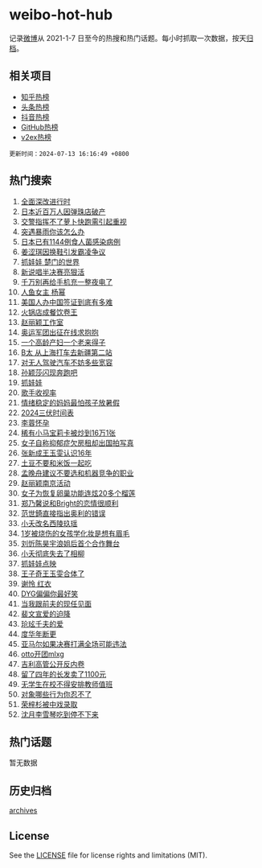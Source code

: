 # weibo-hot-hub

记录[微博](https://www.weibo.com)从 2021-1-7 日至今的热搜和热门话题。每小时抓取一次数据，按天[归档](archives)。

## 相关项目

- [知乎热榜](https://github.com/lonnyzhang423/zhihu-hot-hub)
- [头条热榜](https://github.com/lonnyzhang423/toutiao-hot-hub)
- [抖音热榜](https://github.com/lonnyzhang423/douyin-hot-hub)
- [GitHub热榜](https://github.com/lonnyzhang423/github-hot-hub)
- [v2ex热榜](https://github.com/lonnyzhang423/v2ex-hot-hub)


`更新时间：2024-07-13 16:16:49 +0800`

## 热门搜索

1. [全面深改进行时](https://m.weibo.cn/search?containerid=100103type%3D1%26t%3D10%26q%3D%23%E5%85%A8%E9%9D%A2%E6%B7%B1%E6%94%B9%E8%BF%9B%E8%A1%8C%E6%97%B6%23&stream_entry_id=51&isnewpage=1&extparam=seat%3D1%26q%3D%2523%25E5%2585%25A8%25E9%259D%25A2%25E6%25B7%25B1%25E6%2594%25B9%25E8%25BF%259B%25E8%25A1%258C%25E6%2597%25B6%2523%26dgr%3D0%26cate%3D10103%26stream_entry_id%3D51%26filter_type%3Drealtimehot%26pos%3D0%26c_type%3D51%26display_time%3D1720858608%26pre_seqid%3D172085860815593048141)
1. [日本近百万人因弹珠店破产](https://m.weibo.cn/search?containerid=100103type%3D1%26t%3D10%26q%3D%23%E6%97%A5%E6%9C%AC%E8%BF%91%E7%99%BE%E4%B8%87%E4%BA%BA%E5%9B%A0%E5%BC%B9%E7%8F%A0%E5%BA%97%E7%A0%B4%E4%BA%A7%23&stream_entry_id=31&isnewpage=1&extparam=seat%3D1%26band_rank%3D1%26cate%3D5001%26lcate%3D5001%26pos%3D0%26q%3D%2523%25E6%2597%25A5%25E6%259C%25AC%25E8%25BF%2591%25E7%2599%25BE%25E4%25B8%2587%25E4%25BA%25BA%25E5%259B%25A0%25E5%25BC%25B9%25E7%258F%25A0%25E5%25BA%2597%25E7%25A0%25B4%25E4%25BA%25A7%2523%26dgr%3D0%26stream_entry_id%3D31%26flag%3D2%26filter_type%3Drealtimehot%26realpos%3D1%26c_type%3D31%26display_time%3D1720858608%26pre_seqid%3D172085860815593048141)
1. [交警指挥不了萝卜快跑需引起重视](https://m.weibo.cn/search?containerid=100103type%3D1%26t%3D10%26q%3D%23%E4%BA%A4%E8%AD%A6%E6%8C%87%E6%8C%A5%E4%B8%8D%E4%BA%86%E8%90%9D%E5%8D%9C%E5%BF%AB%E8%B7%91%E9%9C%80%E5%BC%95%E8%B5%B7%E9%87%8D%E8%A7%86%23&stream_entry_id=31&isnewpage=1&extparam=seat%3D1%26band_rank%3D2%26cate%3D5001%26lcate%3D5001%26pos%3D1%26q%3D%2523%25E4%25BA%25A4%25E8%25AD%25A6%25E6%258C%2587%25E6%258C%25A5%25E4%25B8%258D%25E4%25BA%2586%25E8%2590%259D%25E5%258D%259C%25E5%25BF%25AB%25E8%25B7%2591%25E9%259C%2580%25E5%25BC%2595%25E8%25B5%25B7%25E9%2587%258D%25E8%25A7%2586%2523%26dgr%3D0%26stream_entry_id%3D31%26flag%3D1%26filter_type%3Drealtimehot%26realpos%3D2%26c_type%3D31%26display_time%3D1720858608%26pre_seqid%3D172085860815593048141)
1. [突遇暴雨你该怎么办](https://m.weibo.cn/search?containerid=100103type%3D1%26t%3D10%26q%3D%23%E7%AA%81%E9%81%87%E6%9A%B4%E9%9B%A8%E4%BD%A0%E8%AF%A5%E6%80%8E%E4%B9%88%E5%8A%9E%23&stream_entry_id=31&isnewpage=1&extparam=seat%3D1%26band_rank%3D3%26cate%3D5001%26lcate%3D5001%26pos%3D2%26q%3D%2523%25E7%25AA%2581%25E9%2581%2587%25E6%259A%25B4%25E9%259B%25A8%25E4%25BD%25A0%25E8%25AF%25A5%25E6%2580%258E%25E4%25B9%2588%25E5%258A%259E%2523%26dgr%3D0%26stream_entry_id%3D31%26flag%3D1%26filter_type%3Drealtimehot%26realpos%3D3%26c_type%3D31%26display_time%3D1720858608%26pre_seqid%3D172085860815593048141)
1. [日本已有1144例食人菌感染病例](https://m.weibo.cn/search?containerid=100103type%3D1%26t%3D10%26q%3D%23%E6%97%A5%E6%9C%AC%E5%B7%B2%E6%9C%891144%E4%BE%8B%E9%A3%9F%E4%BA%BA%E8%8F%8C%E6%84%9F%E6%9F%93%E7%97%85%E4%BE%8B%23&stream_entry_id=31&isnewpage=1&extparam=seat%3D1%26band_rank%3D4%26cate%3D5001%26lcate%3D5001%26pos%3D3%26q%3D%2523%25E6%2597%25A5%25E6%259C%25AC%25E5%25B7%25B2%25E6%259C%25891144%25E4%25BE%258B%25E9%25A3%259F%25E4%25BA%25BA%25E8%258F%258C%25E6%2584%259F%25E6%259F%2593%25E7%2597%2585%25E4%25BE%258B%2523%26dgr%3D0%26stream_entry_id%3D31%26flag%3D2%26filter_type%3Drealtimehot%26realpos%3D4%26c_type%3D31%26display_time%3D1720858608%26pre_seqid%3D172085860815593048141)
1. [姜涩琪因换鞋引发霸凌争议](https://m.weibo.cn/search?containerid=100103type%3D1%26t%3D10%26q%3D%23%E5%A7%9C%E6%B6%A9%E7%90%AA%E5%9B%A0%E6%8D%A2%E9%9E%8B%E5%BC%95%E5%8F%91%E9%9C%B8%E5%87%8C%E4%BA%89%E8%AE%AE%23&stream_entry_id=31&isnewpage=1&extparam=seat%3D1%26band_rank%3D5%26cate%3D5001%26lcate%3D5001%26pos%3D4%26q%3D%2523%25E5%25A7%259C%25E6%25B6%25A9%25E7%2590%25AA%25E5%259B%25A0%25E6%258D%25A2%25E9%259E%258B%25E5%25BC%2595%25E5%258F%2591%25E9%259C%25B8%25E5%2587%258C%25E4%25BA%2589%25E8%25AE%25AE%2523%26dgr%3D0%26stream_entry_id%3D31%26flag%3D1%26filter_type%3Drealtimehot%26realpos%3D5%26c_type%3D31%26display_time%3D1720858608%26pre_seqid%3D172085860815593048141)
1. [抓娃娃 楚门的世界](https://m.weibo.cn/search?containerid=100103type%3D1%26t%3D10%26q%3D%E6%8A%93%E5%A8%83%E5%A8%83+%E6%A5%9A%E9%97%A8%E7%9A%84%E4%B8%96%E7%95%8C&stream_entry_id=31&isnewpage=1&extparam=seat%3D1%26band_rank%3D6%26cate%3D5001%26lcate%3D5001%26pos%3D5%26q%3D%25E6%258A%2593%25E5%25A8%2583%25E5%25A8%2583%2520%25E6%25A5%259A%25E9%2597%25A8%25E7%259A%2584%25E4%25B8%2596%25E7%2595%258C%26dgr%3D0%26stream_entry_id%3D31%26flag%3D0%26filter_type%3Drealtimehot%26realpos%3D6%26c_type%3D31%26display_time%3D1720858608%26pre_seqid%3D172085860815593048141)
1. [新说唱半决赛亮狠活](https://m.weibo.cn/search?containerid=100103type%3D1%26t%3D10%26q%3D%23%E6%96%B0%E8%AF%B4%E5%94%B1%E5%8D%8A%E5%86%B3%E8%B5%9B%E4%BA%AE%E7%8B%A0%E6%B4%BB%23&stream_entry_id=31&isnewpage=1&extparam=seat%3D1%26band_rank%3D7%26cate%3D5001%26is_ad_pos%3D1%26pos%3D6%26q%3D%2523%25E6%2596%25B0%25E8%25AF%25B4%25E5%2594%25B1%25E5%258D%258A%25E5%2586%25B3%25E8%25B5%259B%25E4%25BA%25AE%25E7%258B%25A0%25E6%25B4%25BB%2523%26dgr%3D0%26lcate%3D5001%26adid%3D245936%26filter_type%3Drealtimehot%26stream_entry_id%3D31%26c_type%3D31%26display_time%3D1720858608%26pre_seqid%3D172085860815593048141)
1. [千万别再给手机充一整夜电了](https://m.weibo.cn/search?containerid=100103type%3D1%26t%3D10%26q%3D%23%E5%8D%83%E4%B8%87%E5%88%AB%E5%86%8D%E7%BB%99%E6%89%8B%E6%9C%BA%E5%85%85%E4%B8%80%E6%95%B4%E5%A4%9C%E7%94%B5%E4%BA%86%23&stream_entry_id=31&isnewpage=1&extparam=seat%3D1%26band_rank%3D7%26cate%3D5001%26lcate%3D5001%26pos%3D7%26q%3D%2523%25E5%258D%2583%25E4%25B8%2587%25E5%2588%25AB%25E5%2586%258D%25E7%25BB%2599%25E6%2589%258B%25E6%259C%25BA%25E5%2585%2585%25E4%25B8%2580%25E6%2595%25B4%25E5%25A4%259C%25E7%2594%25B5%25E4%25BA%2586%2523%26dgr%3D0%26stream_entry_id%3D31%26flag%3D0%26filter_type%3Drealtimehot%26realpos%3D7%26c_type%3D31%26display_time%3D1720858608%26pre_seqid%3D172085860815593048141)
1. [人鱼女主 杨幂](https://m.weibo.cn/search?containerid=100103type%3D1%26t%3D10%26q%3D%E4%BA%BA%E9%B1%BC%E5%A5%B3%E4%B8%BB+%E6%9D%A8%E5%B9%82&stream_entry_id=31&isnewpage=1&extparam=seat%3D1%26band_rank%3D8%26cate%3D5001%26lcate%3D5001%26pos%3D8%26q%3D%25E4%25BA%25BA%25E9%25B1%25BC%25E5%25A5%25B3%25E4%25B8%25BB%2520%25E6%259D%25A8%25E5%25B9%2582%26dgr%3D0%26stream_entry_id%3D31%26flag%3D2%26filter_type%3Drealtimehot%26realpos%3D8%26c_type%3D31%26display_time%3D1720858608%26pre_seqid%3D172085860815593048141)
1. [美国人办中国签证到底有多难](https://m.weibo.cn/search?containerid=100103type%3D1%26t%3D10%26q%3D%E7%BE%8E%E5%9B%BD%E4%BA%BA%E5%8A%9E%E4%B8%AD%E5%9B%BD%E7%AD%BE%E8%AF%81%E5%88%B0%E5%BA%95%E6%9C%89%E5%A4%9A%E9%9A%BE&stream_entry_id=31&isnewpage=1&extparam=seat%3D1%26band_rank%3D9%26cate%3D5001%26lcate%3D5001%26pos%3D9%26q%3D%25E7%25BE%258E%25E5%259B%25BD%25E4%25BA%25BA%25E5%258A%259E%25E4%25B8%25AD%25E5%259B%25BD%25E7%25AD%25BE%25E8%25AF%2581%25E5%2588%25B0%25E5%25BA%2595%25E6%259C%2589%25E5%25A4%259A%25E9%259A%25BE%26dgr%3D0%26stream_entry_id%3D31%26flag%3D0%26filter_type%3Drealtimehot%26realpos%3D9%26c_type%3D31%26display_time%3D1720858608%26pre_seqid%3D172085860815593048141)
1. [火锅店成餐饮卷王](https://m.weibo.cn/search?containerid=100103type%3D1%26t%3D10%26q%3D%23%E7%81%AB%E9%94%85%E5%BA%97%E6%88%90%E9%A4%90%E9%A5%AE%E5%8D%B7%E7%8E%8B%23&stream_entry_id=31&isnewpage=1&extparam=seat%3D1%26band_rank%3D10%26cate%3D5001%26lcate%3D5001%26pos%3D10%26q%3D%2523%25E7%2581%25AB%25E9%2594%2585%25E5%25BA%2597%25E6%2588%2590%25E9%25A4%2590%25E9%25A5%25AE%25E5%258D%25B7%25E7%258E%258B%2523%26dgr%3D0%26stream_entry_id%3D31%26flag%3D1%26filter_type%3Drealtimehot%26realpos%3D10%26c_type%3D31%26display_time%3D1720858608%26pre_seqid%3D172085860815593048141)
1. [赵丽颖工作室](https://m.weibo.cn/search?containerid=100103type%3D1%26t%3D10%26q%3D%E8%B5%B5%E4%B8%BD%E9%A2%96%E5%B7%A5%E4%BD%9C%E5%AE%A4&stream_entry_id=31&isnewpage=1&extparam=seat%3D1%26band_rank%3D11%26cate%3D5001%26lcate%3D5001%26pos%3D11%26q%3D%25E8%25B5%25B5%25E4%25B8%25BD%25E9%25A2%2596%25E5%25B7%25A5%25E4%25BD%259C%25E5%25AE%25A4%26dgr%3D0%26stream_entry_id%3D31%26flag%3D1%26filter_type%3Drealtimehot%26realpos%3D11%26c_type%3D31%26display_time%3D1720858608%26pre_seqid%3D172085860815593048141)
1. [奥运军团出征在线求抱抱](https://m.weibo.cn/search?containerid=100103type%3D1%26t%3D10%26q%3D%23%E5%A5%A5%E8%BF%90%E5%86%9B%E5%9B%A2%E5%87%BA%E5%BE%81%E5%9C%A8%E7%BA%BF%E6%B1%82%E6%8A%B1%E6%8A%B1%23&stream_entry_id=31&isnewpage=1&extparam=seat%3D1%26band_rank%3D12%26cate%3D5001%26lcate%3D5001%26pos%3D12%26stream_entry_id%3D31%26q%3D%2523%25E5%25A5%25A5%25E8%25BF%2590%25E5%2586%259B%25E5%259B%25A2%25E5%2587%25BA%25E5%25BE%2581%25E5%259C%25A8%25E7%25BA%25BF%25E6%25B1%2582%25E6%258A%25B1%25E6%258A%25B1%2523%26dgr%3D0%26realpos%3D12%26adid%3D245194%26filter_type%3Drealtimehot%26flag%3D0%26c_type%3D31%26display_time%3D1720858608%26pre_seqid%3D172085860815593048141)
1. [一个高龄产妇一个老来得子](https://m.weibo.cn/search?containerid=100103type%3D1%26t%3D10%26q%3D%23%E4%B8%80%E4%B8%AA%E9%AB%98%E9%BE%84%E4%BA%A7%E5%A6%87%E4%B8%80%E4%B8%AA%E8%80%81%E6%9D%A5%E5%BE%97%E5%AD%90%23&stream_entry_id=31&isnewpage=1&extparam=seat%3D1%26band_rank%3D13%26cate%3D5001%26lcate%3D5001%26pos%3D13%26q%3D%2523%25E4%25B8%2580%25E4%25B8%25AA%25E9%25AB%2598%25E9%25BE%2584%25E4%25BA%25A7%25E5%25A6%2587%25E4%25B8%2580%25E4%25B8%25AA%25E8%2580%2581%25E6%259D%25A5%25E5%25BE%2597%25E5%25AD%2590%2523%26dgr%3D0%26stream_entry_id%3D31%26flag%3D1%26filter_type%3Drealtimehot%26realpos%3D13%26c_type%3D31%26display_time%3D1720858608%26pre_seqid%3D172085860815593048141)
1. [B太 从上海打车去新疆第二站](https://m.weibo.cn/search?containerid=100103type%3D1%26t%3D10%26q%3DB%E5%A4%AA+%E4%BB%8E%E4%B8%8A%E6%B5%B7%E6%89%93%E8%BD%A6%E5%8E%BB%E6%96%B0%E7%96%86%E7%AC%AC%E4%BA%8C%E7%AB%99&stream_entry_id=31&isnewpage=1&extparam=seat%3D1%26band_rank%3D14%26cate%3D5001%26lcate%3D5001%26pos%3D14%26q%3DB%25E5%25A4%25AA%2520%25E4%25BB%258E%25E4%25B8%258A%25E6%25B5%25B7%25E6%2589%2593%25E8%25BD%25A6%25E5%258E%25BB%25E6%2596%25B0%25E7%2596%2586%25E7%25AC%25AC%25E4%25BA%258C%25E7%25AB%2599%26dgr%3D0%26stream_entry_id%3D31%26flag%3D1%26filter_type%3Drealtimehot%26realpos%3D14%26c_type%3D31%26display_time%3D1720858608%26pre_seqid%3D172085860815593048141)
1. [对无人驾驶汽车不妨多些宽容](https://m.weibo.cn/search?containerid=100103type%3D1%26t%3D10%26q%3D%23%E5%AF%B9%E6%97%A0%E4%BA%BA%E9%A9%BE%E9%A9%B6%E6%B1%BD%E8%BD%A6%E4%B8%8D%E5%A6%A8%E5%A4%9A%E4%BA%9B%E5%AE%BD%E5%AE%B9%23&stream_entry_id=31&isnewpage=1&extparam=seat%3D1%26band_rank%3D15%26cate%3D5001%26lcate%3D5001%26pos%3D15%26q%3D%2523%25E5%25AF%25B9%25E6%2597%25A0%25E4%25BA%25BA%25E9%25A9%25BE%25E9%25A9%25B6%25E6%25B1%25BD%25E8%25BD%25A6%25E4%25B8%258D%25E5%25A6%25A8%25E5%25A4%259A%25E4%25BA%259B%25E5%25AE%25BD%25E5%25AE%25B9%2523%26dgr%3D0%26stream_entry_id%3D31%26flag%3D1%26filter_type%3Drealtimehot%26realpos%3D15%26c_type%3D31%26display_time%3D1720858608%26pre_seqid%3D172085860815593048141)
1. [孙颖莎闪现奔跑吧](https://m.weibo.cn/search?containerid=100103type%3D1%26t%3D10%26q%3D%E5%AD%99%E9%A2%96%E8%8E%8E%E9%97%AA%E7%8E%B0%E5%A5%94%E8%B7%91%E5%90%A7&stream_entry_id=31&isnewpage=1&extparam=seat%3D1%26band_rank%3D16%26cate%3D5001%26lcate%3D5001%26pos%3D16%26q%3D%25E5%25AD%2599%25E9%25A2%2596%25E8%258E%258E%25E9%2597%25AA%25E7%258E%25B0%25E5%25A5%2594%25E8%25B7%2591%25E5%2590%25A7%26dgr%3D0%26stream_entry_id%3D31%26flag%3D1%26filter_type%3Drealtimehot%26realpos%3D16%26c_type%3D31%26display_time%3D1720858608%26pre_seqid%3D172085860815593048141)
1. [抓娃娃](https://m.weibo.cn/search?containerid=100103type%3D1%26t%3D10%26q%3D%E6%8A%93%E5%A8%83%E5%A8%83&stream_entry_id=31&isnewpage=1&extparam=seat%3D1%26band_rank%3D17%26cate%3D5001%26lcate%3D5001%26pos%3D17%26q%3D%25E6%258A%2593%25E5%25A8%2583%25E5%25A8%2583%26dgr%3D0%26stream_entry_id%3D31%26flag%3D0%26filter_type%3Drealtimehot%26realpos%3D17%26c_type%3D31%26display_time%3D1720858608%26pre_seqid%3D172085860815593048141)
1. [歌手收视率](https://m.weibo.cn/search?containerid=100103type%3D1%26t%3D10%26q%3D%E6%AD%8C%E6%89%8B%E6%94%B6%E8%A7%86%E7%8E%87&stream_entry_id=31&isnewpage=1&extparam=seat%3D1%26band_rank%3D18%26cate%3D5001%26lcate%3D5001%26pos%3D18%26q%3D%25E6%25AD%258C%25E6%2589%258B%25E6%2594%25B6%25E8%25A7%2586%25E7%258E%2587%26dgr%3D0%26stream_entry_id%3D31%26flag%3D0%26filter_type%3Drealtimehot%26realpos%3D18%26c_type%3D31%26display_time%3D1720858608%26pre_seqid%3D172085860815593048141)
1. [情绪稳定的妈妈最怕孩子放暑假](https://m.weibo.cn/search?containerid=100103type%3D1%26t%3D10%26q%3D%23%E6%83%85%E7%BB%AA%E7%A8%B3%E5%AE%9A%E7%9A%84%E5%A6%88%E5%A6%88%E6%9C%80%E6%80%95%E5%AD%A9%E5%AD%90%E6%94%BE%E6%9A%91%E5%81%87%23&stream_entry_id=31&isnewpage=1&extparam=seat%3D1%26band_rank%3D19%26cate%3D5001%26lcate%3D5001%26pos%3D19%26q%3D%2523%25E6%2583%2585%25E7%25BB%25AA%25E7%25A8%25B3%25E5%25AE%259A%25E7%259A%2584%25E5%25A6%2588%25E5%25A6%2588%25E6%259C%2580%25E6%2580%2595%25E5%25AD%25A9%25E5%25AD%2590%25E6%2594%25BE%25E6%259A%2591%25E5%2581%2587%2523%26dgr%3D0%26stream_entry_id%3D31%26flag%3D0%26filter_type%3Drealtimehot%26realpos%3D19%26c_type%3D31%26display_time%3D1720858608%26pre_seqid%3D172085860815593048141)
1. [2024三伏时间表](https://m.weibo.cn/search?containerid=100103type%3D1%26t%3D10%26q%3D%232024%E4%B8%89%E4%BC%8F%E6%97%B6%E9%97%B4%E8%A1%A8%23&stream_entry_id=31&isnewpage=1&extparam=seat%3D1%26band_rank%3D20%26cate%3D5001%26lcate%3D5001%26pos%3D20%26q%3D%25232024%25E4%25B8%2589%25E4%25BC%258F%25E6%2597%25B6%25E9%2597%25B4%25E8%25A1%25A8%2523%26dgr%3D0%26stream_entry_id%3D31%26flag%3D1%26filter_type%3Drealtimehot%26realpos%3D20%26c_type%3D31%26display_time%3D1720858608%26pre_seqid%3D172085860815593048141)
1. [李蓉怀孕](https://m.weibo.cn/search?containerid=100103type%3D1%26t%3D10%26q%3D%23%E6%9D%8E%E8%93%89%E6%80%80%E5%AD%95%23&stream_entry_id=31&isnewpage=1&extparam=seat%3D1%26band_rank%3D21%26cate%3D5001%26lcate%3D5001%26pos%3D21%26q%3D%2523%25E6%259D%258E%25E8%2593%2589%25E6%2580%2580%25E5%25AD%2595%2523%26dgr%3D0%26stream_entry_id%3D31%26flag%3D2%26filter_type%3Drealtimehot%26realpos%3D21%26c_type%3D31%26display_time%3D1720858608%26pre_seqid%3D172085860815593048141)
1. [稀有小马宝莉卡被炒到16万1张](https://m.weibo.cn/search?containerid=100103type%3D1%26t%3D10%26q%3D%23%E7%A8%80%E6%9C%89%E5%B0%8F%E9%A9%AC%E5%AE%9D%E8%8E%89%E5%8D%A1%E8%A2%AB%E7%82%92%E5%88%B016%E4%B8%871%E5%BC%A0%23&stream_entry_id=31&isnewpage=1&extparam=seat%3D1%26band_rank%3D22%26cate%3D5001%26lcate%3D5001%26pos%3D22%26q%3D%2523%25E7%25A8%2580%25E6%259C%2589%25E5%25B0%258F%25E9%25A9%25AC%25E5%25AE%259D%25E8%258E%2589%25E5%258D%25A1%25E8%25A2%25AB%25E7%2582%2592%25E5%2588%25B016%25E4%25B8%25871%25E5%25BC%25A0%2523%26dgr%3D0%26stream_entry_id%3D31%26flag%3D1%26filter_type%3Drealtimehot%26realpos%3D22%26c_type%3D31%26display_time%3D1720858608%26pre_seqid%3D172085860815593048141)
1. [女子自称抑郁症欠房租却出国拍写真](https://m.weibo.cn/search?containerid=100103type%3D1%26t%3D10%26q%3D%23%E5%A5%B3%E5%AD%90%E8%87%AA%E7%A7%B0%E6%8A%91%E9%83%81%E7%97%87%E6%AC%A0%E6%88%BF%E7%A7%9F%E5%8D%B4%E5%87%BA%E5%9B%BD%E6%8B%8D%E5%86%99%E7%9C%9F%23&stream_entry_id=31&isnewpage=1&extparam=seat%3D1%26band_rank%3D23%26cate%3D5001%26lcate%3D5001%26pos%3D23%26q%3D%2523%25E5%25A5%25B3%25E5%25AD%2590%25E8%2587%25AA%25E7%25A7%25B0%25E6%258A%2591%25E9%2583%2581%25E7%2597%2587%25E6%25AC%25A0%25E6%2588%25BF%25E7%25A7%259F%25E5%258D%25B4%25E5%2587%25BA%25E5%259B%25BD%25E6%258B%258D%25E5%2586%2599%25E7%259C%259F%2523%26dgr%3D0%26stream_entry_id%3D31%26flag%3D0%26filter_type%3Drealtimehot%26realpos%3D23%26c_type%3D31%26display_time%3D1720858608%26pre_seqid%3D172085860815593048141)
1. [张新成王玉雯认识16年](https://m.weibo.cn/search?containerid=100103type%3D1%26t%3D10%26q%3D%23%E5%BC%A0%E6%96%B0%E6%88%90%E7%8E%8B%E7%8E%89%E9%9B%AF%E8%AE%A4%E8%AF%8616%E5%B9%B4%23&stream_entry_id=31&isnewpage=1&extparam=seat%3D1%26band_rank%3D24%26cate%3D5001%26lcate%3D5001%26pos%3D24%26q%3D%2523%25E5%25BC%25A0%25E6%2596%25B0%25E6%2588%2590%25E7%258E%258B%25E7%258E%2589%25E9%259B%25AF%25E8%25AE%25A4%25E8%25AF%258616%25E5%25B9%25B4%2523%26dgr%3D0%26stream_entry_id%3D31%26flag%3D1%26filter_type%3Drealtimehot%26realpos%3D24%26c_type%3D31%26display_time%3D1720858608%26pre_seqid%3D172085860815593048141)
1. [土豆不要和米饭一起吃](https://m.weibo.cn/search?containerid=100103type%3D1%26t%3D10%26q%3D%23%E5%9C%9F%E8%B1%86%E4%B8%8D%E8%A6%81%E5%92%8C%E7%B1%B3%E9%A5%AD%E4%B8%80%E8%B5%B7%E5%90%83%23&stream_entry_id=31&isnewpage=1&extparam=seat%3D1%26band_rank%3D25%26cate%3D5001%26lcate%3D5001%26pos%3D25%26q%3D%2523%25E5%259C%259F%25E8%25B1%2586%25E4%25B8%258D%25E8%25A6%2581%25E5%2592%258C%25E7%25B1%25B3%25E9%25A5%25AD%25E4%25B8%2580%25E8%25B5%25B7%25E5%2590%2583%2523%26dgr%3D0%26stream_entry_id%3D31%26flag%3D0%26filter_type%3Drealtimehot%26realpos%3D25%26c_type%3D31%26display_time%3D1720858608%26pre_seqid%3D172085860815593048141)
1. [孟晚舟建议不要选和机器竞争的职业](https://m.weibo.cn/search?containerid=100103type%3D1%26t%3D10%26q%3D%23%E5%AD%9F%E6%99%9A%E8%88%9F%E5%BB%BA%E8%AE%AE%E4%B8%8D%E8%A6%81%E9%80%89%E5%92%8C%E6%9C%BA%E5%99%A8%E7%AB%9E%E4%BA%89%E7%9A%84%E8%81%8C%E4%B8%9A%23&stream_entry_id=31&isnewpage=1&extparam=seat%3D1%26band_rank%3D26%26cate%3D5001%26lcate%3D5001%26pos%3D26%26q%3D%2523%25E5%25AD%259F%25E6%2599%259A%25E8%2588%259F%25E5%25BB%25BA%25E8%25AE%25AE%25E4%25B8%258D%25E8%25A6%2581%25E9%2580%2589%25E5%2592%258C%25E6%259C%25BA%25E5%2599%25A8%25E7%25AB%259E%25E4%25BA%2589%25E7%259A%2584%25E8%2581%258C%25E4%25B8%259A%2523%26dgr%3D0%26stream_entry_id%3D31%26flag%3D0%26filter_type%3Drealtimehot%26realpos%3D26%26c_type%3D31%26display_time%3D1720858608%26pre_seqid%3D172085860815593048141)
1. [赵丽颖南京活动](https://m.weibo.cn/search?containerid=100103type%3D1%26t%3D10%26q%3D%E8%B5%B5%E4%B8%BD%E9%A2%96%E5%8D%97%E4%BA%AC%E6%B4%BB%E5%8A%A8&stream_entry_id=31&isnewpage=1&extparam=seat%3D1%26band_rank%3D27%26cate%3D5001%26lcate%3D5001%26pos%3D27%26q%3D%25E8%25B5%25B5%25E4%25B8%25BD%25E9%25A2%2596%25E5%258D%2597%25E4%25BA%25AC%25E6%25B4%25BB%25E5%258A%25A8%26dgr%3D0%26stream_entry_id%3D31%26flag%3D0%26filter_type%3Drealtimehot%26realpos%3D27%26c_type%3D31%26display_time%3D1720858608%26pre_seqid%3D172085860815593048141)
1. [女子为恢复卵巢功能连炫20多个榴莲](https://m.weibo.cn/search?containerid=100103type%3D1%26t%3D10%26q%3D%23%E5%A5%B3%E5%AD%90%E4%B8%BA%E6%81%A2%E5%A4%8D%E5%8D%B5%E5%B7%A2%E5%8A%9F%E8%83%BD%E8%BF%9E%E7%82%AB20%E5%A4%9A%E4%B8%AA%E6%A6%B4%E8%8E%B2%23&stream_entry_id=31&isnewpage=1&extparam=seat%3D1%26band_rank%3D28%26cate%3D5001%26lcate%3D5001%26pos%3D28%26q%3D%2523%25E5%25A5%25B3%25E5%25AD%2590%25E4%25B8%25BA%25E6%2581%25A2%25E5%25A4%258D%25E5%258D%25B5%25E5%25B7%25A2%25E5%258A%259F%25E8%2583%25BD%25E8%25BF%259E%25E7%2582%25AB20%25E5%25A4%259A%25E4%25B8%25AA%25E6%25A6%25B4%25E8%258E%25B2%2523%26dgr%3D0%26stream_entry_id%3D31%26flag%3D0%26filter_type%3Drealtimehot%26realpos%3D28%26c_type%3D31%26display_time%3D1720858608%26pre_seqid%3D172085860815593048141)
1. [郑乃馨说和Bright的恋情很顺利](https://m.weibo.cn/search?containerid=100103type%3D1%26t%3D10%26q%3D%23%E9%83%91%E4%B9%83%E9%A6%A8%E8%AF%B4%E5%92%8CBright%E7%9A%84%E6%81%8B%E6%83%85%E5%BE%88%E9%A1%BA%E5%88%A9%23&stream_entry_id=31&isnewpage=1&extparam=seat%3D1%26band_rank%3D29%26cate%3D5001%26lcate%3D5001%26pos%3D29%26q%3D%2523%25E9%2583%2591%25E4%25B9%2583%25E9%25A6%25A8%25E8%25AF%25B4%25E5%2592%258CBright%25E7%259A%2584%25E6%2581%258B%25E6%2583%2585%25E5%25BE%2588%25E9%25A1%25BA%25E5%2588%25A9%2523%26dgr%3D0%26stream_entry_id%3D31%26flag%3D0%26filter_type%3Drealtimehot%26realpos%3D29%26c_type%3D31%26display_time%3D1720858608%26pre_seqid%3D172085860815593048141)
1. [范世錡直接指出奥利的错误](https://m.weibo.cn/search?containerid=100103type%3D1%26t%3D10%26q%3D%23%E8%8C%83%E4%B8%96%E9%8C%A1%E7%9B%B4%E6%8E%A5%E6%8C%87%E5%87%BA%E5%A5%A5%E5%88%A9%E7%9A%84%E9%94%99%E8%AF%AF%23&stream_entry_id=31&isnewpage=1&extparam=seat%3D1%26band_rank%3D30%26cate%3D5001%26lcate%3D5001%26pos%3D30%26q%3D%2523%25E8%258C%2583%25E4%25B8%2596%25E9%258C%25A1%25E7%259B%25B4%25E6%258E%25A5%25E6%258C%2587%25E5%2587%25BA%25E5%25A5%25A5%25E5%2588%25A9%25E7%259A%2584%25E9%2594%2599%25E8%25AF%25AF%2523%26dgr%3D0%26stream_entry_id%3D31%26flag%3D1%26filter_type%3Drealtimehot%26realpos%3D30%26c_type%3D31%26display_time%3D1720858608%26pre_seqid%3D172085860815593048141)
1. [小夭改名西陵玖瑶](https://m.weibo.cn/search?containerid=100103type%3D1%26t%3D10%26q%3D%23%E5%B0%8F%E5%A4%AD%E6%94%B9%E5%90%8D%E8%A5%BF%E9%99%B5%E7%8E%96%E7%91%B6%23&stream_entry_id=31&isnewpage=1&extparam=seat%3D1%26band_rank%3D31%26cate%3D5001%26lcate%3D5001%26pos%3D31%26q%3D%2523%25E5%25B0%258F%25E5%25A4%25AD%25E6%2594%25B9%25E5%2590%258D%25E8%25A5%25BF%25E9%2599%25B5%25E7%258E%2596%25E7%2591%25B6%2523%26dgr%3D0%26stream_entry_id%3D31%26flag%3D1%26filter_type%3Drealtimehot%26realpos%3D31%26c_type%3D31%26display_time%3D1720858608%26pre_seqid%3D172085860815593048141)
1. [1岁被烧伤的女孩学化妆是想有眉毛](https://m.weibo.cn/search?containerid=100103type%3D1%26t%3D10%26q%3D%231%E5%B2%81%E8%A2%AB%E7%83%A7%E4%BC%A4%E7%9A%84%E5%A5%B3%E5%AD%A9%E5%AD%A6%E5%8C%96%E5%A6%86%E6%98%AF%E6%83%B3%E6%9C%89%E7%9C%89%E6%AF%9B%23&stream_entry_id=31&isnewpage=1&extparam=seat%3D1%26band_rank%3D32%26cate%3D5001%26lcate%3D5001%26pos%3D32%26q%3D%25231%25E5%25B2%2581%25E8%25A2%25AB%25E7%2583%25A7%25E4%25BC%25A4%25E7%259A%2584%25E5%25A5%25B3%25E5%25AD%25A9%25E5%25AD%25A6%25E5%258C%2596%25E5%25A6%2586%25E6%2598%25AF%25E6%2583%25B3%25E6%259C%2589%25E7%259C%2589%25E6%25AF%259B%2523%26dgr%3D0%26stream_entry_id%3D31%26flag%3D1%26filter_type%3Drealtimehot%26realpos%3D32%26c_type%3D31%26display_time%3D1720858608%26pre_seqid%3D172085860815593048141)
1. [刘忻陈昊宇浪姐后首个合作舞台](https://m.weibo.cn/search?containerid=100103type%3D1%26t%3D10%26q%3D%23%E5%88%98%E5%BF%BB%E9%99%88%E6%98%8A%E5%AE%87%E6%B5%AA%E5%A7%90%E5%90%8E%E9%A6%96%E4%B8%AA%E5%90%88%E4%BD%9C%E8%88%9E%E5%8F%B0%23&stream_entry_id=31&isnewpage=1&extparam=seat%3D1%26band_rank%3D33%26cate%3D5001%26lcate%3D5001%26pos%3D33%26q%3D%2523%25E5%2588%2598%25E5%25BF%25BB%25E9%2599%2588%25E6%2598%258A%25E5%25AE%2587%25E6%25B5%25AA%25E5%25A7%2590%25E5%2590%258E%25E9%25A6%2596%25E4%25B8%25AA%25E5%2590%2588%25E4%25BD%259C%25E8%2588%259E%25E5%258F%25B0%2523%26dgr%3D0%26stream_entry_id%3D31%26flag%3D1%26filter_type%3Drealtimehot%26realpos%3D33%26c_type%3D31%26display_time%3D1720858608%26pre_seqid%3D172085860815593048141)
1. [小夭彻底失去了相柳](https://m.weibo.cn/search?containerid=100103type%3D1%26t%3D10%26q%3D%E5%B0%8F%E5%A4%AD%E5%BD%BB%E5%BA%95%E5%A4%B1%E5%8E%BB%E4%BA%86%E7%9B%B8%E6%9F%B3&stream_entry_id=31&isnewpage=1&extparam=seat%3D1%26band_rank%3D34%26cate%3D5001%26lcate%3D5001%26pos%3D34%26q%3D%25E5%25B0%258F%25E5%25A4%25AD%25E5%25BD%25BB%25E5%25BA%2595%25E5%25A4%25B1%25E5%258E%25BB%25E4%25BA%2586%25E7%259B%25B8%25E6%259F%25B3%26dgr%3D0%26stream_entry_id%3D31%26flag%3D0%26filter_type%3Drealtimehot%26realpos%3D34%26c_type%3D31%26display_time%3D1720858608%26pre_seqid%3D172085860815593048141)
1. [抓娃娃点映](https://m.weibo.cn/search?containerid=100103type%3D1%26t%3D10%26q%3D%E6%8A%93%E5%A8%83%E5%A8%83%E7%82%B9%E6%98%A0&stream_entry_id=31&isnewpage=1&extparam=seat%3D1%26band_rank%3D35%26cate%3D5001%26lcate%3D5001%26pos%3D35%26q%3D%25E6%258A%2593%25E5%25A8%2583%25E5%25A8%2583%25E7%2582%25B9%25E6%2598%25A0%26dgr%3D0%26stream_entry_id%3D31%26flag%3D0%26filter_type%3Drealtimehot%26realpos%3D35%26c_type%3D31%26display_time%3D1720858608%26pre_seqid%3D172085860815593048141)
1. [王子奇王玉雯合体了](https://m.weibo.cn/search?containerid=100103type%3D1%26t%3D10%26q%3D%23%E7%8E%8B%E5%AD%90%E5%A5%87%E7%8E%8B%E7%8E%89%E9%9B%AF%E5%90%88%E4%BD%93%E4%BA%86%23&stream_entry_id=31&isnewpage=1&extparam=seat%3D1%26band_rank%3D36%26cate%3D5001%26lcate%3D5001%26pos%3D36%26q%3D%2523%25E7%258E%258B%25E5%25AD%2590%25E5%25A5%2587%25E7%258E%258B%25E7%258E%2589%25E9%259B%25AF%25E5%2590%2588%25E4%25BD%2593%25E4%25BA%2586%2523%26dgr%3D0%26stream_entry_id%3D31%26flag%3D1%26filter_type%3Drealtimehot%26realpos%3D36%26c_type%3D31%26display_time%3D1720858608%26pre_seqid%3D172085860815593048141)
1. [谢怜 红衣](https://m.weibo.cn/search?containerid=100103type%3D1%26t%3D10%26q%3D%E8%B0%A2%E6%80%9C+%E7%BA%A2%E8%A1%A3&stream_entry_id=31&isnewpage=1&extparam=seat%3D1%26band_rank%3D37%26cate%3D5001%26lcate%3D5001%26pos%3D37%26q%3D%25E8%25B0%25A2%25E6%2580%259C%2520%25E7%25BA%25A2%25E8%25A1%25A3%26dgr%3D0%26stream_entry_id%3D31%26flag%3D1%26filter_type%3Drealtimehot%26realpos%3D37%26c_type%3D31%26display_time%3D1720858608%26pre_seqid%3D172085860815593048141)
1. [DYG偏偏你最好笑](https://m.weibo.cn/search?containerid=100103type%3D1%26t%3D10%26q%3D%23DYG%E5%81%8F%E5%81%8F%E4%BD%A0%E6%9C%80%E5%A5%BD%E7%AC%91%23&stream_entry_id=31&isnewpage=1&extparam=seat%3D1%26band_rank%3D38%26cate%3D5001%26lcate%3D5001%26pos%3D38%26q%3D%2523DYG%25E5%2581%258F%25E5%2581%258F%25E4%25BD%25A0%25E6%259C%2580%25E5%25A5%25BD%25E7%25AC%2591%2523%26dgr%3D0%26stream_entry_id%3D31%26flag%3D1%26filter_type%3Drealtimehot%26realpos%3D38%26c_type%3D31%26display_time%3D1720858608%26pre_seqid%3D172085860815593048141)
1. [当我跟前夫的现任见面](https://m.weibo.cn/search?containerid=100103type%3D1%26t%3D10%26q%3D%E5%BD%93%E6%88%91%E8%B7%9F%E5%89%8D%E5%A4%AB%E7%9A%84%E7%8E%B0%E4%BB%BB%E8%A7%81%E9%9D%A2&stream_entry_id=31&isnewpage=1&extparam=seat%3D1%26band_rank%3D39%26cate%3D5001%26lcate%3D5001%26pos%3D39%26q%3D%25E5%25BD%2593%25E6%2588%2591%25E8%25B7%259F%25E5%2589%258D%25E5%25A4%25AB%25E7%259A%2584%25E7%258E%25B0%25E4%25BB%25BB%25E8%25A7%2581%25E9%259D%25A2%26dgr%3D0%26stream_entry_id%3D31%26flag%3D1%26filter_type%3Drealtimehot%26realpos%3D39%26c_type%3D31%26display_time%3D1720858608%26pre_seqid%3D172085860815593048141)
1. [裴文宣爱的迫降](https://m.weibo.cn/search?containerid=100103type%3D1%26t%3D10%26q%3D%23%E8%A3%B4%E6%96%87%E5%AE%A3%E7%88%B1%E7%9A%84%E8%BF%AB%E9%99%8D%23&stream_entry_id=31&isnewpage=1&extparam=seat%3D1%26band_rank%3D40%26cate%3D5001%26lcate%3D5001%26pos%3D40%26q%3D%2523%25E8%25A3%25B4%25E6%2596%2587%25E5%25AE%25A3%25E7%2588%25B1%25E7%259A%2584%25E8%25BF%25AB%25E9%2599%258D%2523%26dgr%3D0%26stream_entry_id%3D31%26flag%3D0%26filter_type%3Drealtimehot%26realpos%3D40%26c_type%3D31%26display_time%3D1720858608%26pre_seqid%3D172085860815593048141)
1. [玱玹千夫的爱](https://m.weibo.cn/search?containerid=100103type%3D1%26t%3D10%26q%3D%23%E7%8E%B1%E7%8E%B9%E5%8D%83%E5%A4%AB%E7%9A%84%E7%88%B1%23&stream_entry_id=31&isnewpage=1&extparam=seat%3D1%26band_rank%3D41%26cate%3D5001%26lcate%3D5001%26pos%3D41%26q%3D%2523%25E7%258E%25B1%25E7%258E%25B9%25E5%258D%2583%25E5%25A4%25AB%25E7%259A%2584%25E7%2588%25B1%2523%26dgr%3D0%26stream_entry_id%3D31%26flag%3D1%26filter_type%3Drealtimehot%26realpos%3D41%26c_type%3D31%26display_time%3D1720858608%26pre_seqid%3D172085860815593048141)
1. [度华年断更](https://m.weibo.cn/search?containerid=100103type%3D1%26t%3D10%26q%3D%E5%BA%A6%E5%8D%8E%E5%B9%B4%E6%96%AD%E6%9B%B4&stream_entry_id=31&isnewpage=1&extparam=seat%3D1%26band_rank%3D42%26cate%3D5001%26lcate%3D5001%26pos%3D42%26q%3D%25E5%25BA%25A6%25E5%258D%258E%25E5%25B9%25B4%25E6%2596%25AD%25E6%259B%25B4%26dgr%3D0%26stream_entry_id%3D31%26flag%3D1%26filter_type%3Drealtimehot%26realpos%3D42%26c_type%3D31%26display_time%3D1720858608%26pre_seqid%3D172085860815593048141)
1. [亚马尔如果决赛打满全场可能违法](https://m.weibo.cn/search?containerid=100103type%3D1%26t%3D10%26q%3D%23%E4%BA%9A%E9%A9%AC%E5%B0%94%E5%A6%82%E6%9E%9C%E5%86%B3%E8%B5%9B%E6%89%93%E6%BB%A1%E5%85%A8%E5%9C%BA%E5%8F%AF%E8%83%BD%E8%BF%9D%E6%B3%95%23&stream_entry_id=31&isnewpage=1&extparam=seat%3D1%26band_rank%3D43%26cate%3D5001%26lcate%3D5001%26pos%3D43%26q%3D%2523%25E4%25BA%259A%25E9%25A9%25AC%25E5%25B0%2594%25E5%25A6%2582%25E6%259E%259C%25E5%2586%25B3%25E8%25B5%259B%25E6%2589%2593%25E6%25BB%25A1%25E5%2585%25A8%25E5%259C%25BA%25E5%258F%25AF%25E8%2583%25BD%25E8%25BF%259D%25E6%25B3%2595%2523%26dgr%3D0%26stream_entry_id%3D31%26flag%3D1%26filter_type%3Drealtimehot%26realpos%3D43%26c_type%3D31%26display_time%3D1720858608%26pre_seqid%3D172085860815593048141)
1. [otto开团mlxg](https://m.weibo.cn/search?containerid=100103type%3D1%26t%3D10%26q%3D%23otto%E5%BC%80%E5%9B%A2mlxg%23&stream_entry_id=31&isnewpage=1&extparam=seat%3D1%26band_rank%3D44%26cate%3D5001%26lcate%3D5001%26pos%3D44%26q%3D%2523otto%25E5%25BC%2580%25E5%259B%25A2mlxg%2523%26dgr%3D0%26stream_entry_id%3D31%26flag%3D1%26filter_type%3Drealtimehot%26realpos%3D44%26c_type%3D31%26display_time%3D1720858608%26pre_seqid%3D172085860815593048141)
1. [吉利高管公开反内卷](https://m.weibo.cn/search?containerid=100103type%3D1%26t%3D10%26q%3D%23%E5%90%89%E5%88%A9%E9%AB%98%E7%AE%A1%E5%85%AC%E5%BC%80%E5%8F%8D%E5%86%85%E5%8D%B7%23&stream_entry_id=31&isnewpage=1&extparam=seat%3D1%26band_rank%3D45%26cate%3D5001%26lcate%3D5001%26pos%3D45%26q%3D%2523%25E5%2590%2589%25E5%2588%25A9%25E9%25AB%2598%25E7%25AE%25A1%25E5%2585%25AC%25E5%25BC%2580%25E5%258F%258D%25E5%2586%2585%25E5%258D%25B7%2523%26dgr%3D0%26stream_entry_id%3D31%26flag%3D1%26filter_type%3Drealtimehot%26realpos%3D45%26c_type%3D31%26display_time%3D1720858608%26pre_seqid%3D172085860815593048141)
1. [留了四年的长发卖了1100元](https://m.weibo.cn/search?containerid=100103type%3D1%26t%3D10%26q%3D%23%E7%95%99%E4%BA%86%E5%9B%9B%E5%B9%B4%E7%9A%84%E9%95%BF%E5%8F%91%E5%8D%96%E4%BA%861100%E5%85%83%23&stream_entry_id=31&isnewpage=1&extparam=seat%3D1%26band_rank%3D46%26cate%3D5001%26lcate%3D5001%26pos%3D46%26q%3D%2523%25E7%2595%2599%25E4%25BA%2586%25E5%259B%259B%25E5%25B9%25B4%25E7%259A%2584%25E9%2595%25BF%25E5%258F%2591%25E5%258D%2596%25E4%25BA%25861100%25E5%2585%2583%2523%26dgr%3D0%26stream_entry_id%3D31%26flag%3D1%26filter_type%3Drealtimehot%26realpos%3D46%26c_type%3D31%26display_time%3D1720858608%26pre_seqid%3D172085860815593048141)
1. [无学生在校不得安排教师值班](https://m.weibo.cn/search?containerid=100103type%3D1%26t%3D10%26q%3D%23%E6%97%A0%E5%AD%A6%E7%94%9F%E5%9C%A8%E6%A0%A1%E4%B8%8D%E5%BE%97%E5%AE%89%E6%8E%92%E6%95%99%E5%B8%88%E5%80%BC%E7%8F%AD%23&stream_entry_id=31&isnewpage=1&extparam=seat%3D1%26band_rank%3D47%26cate%3D5001%26lcate%3D5001%26pos%3D47%26q%3D%2523%25E6%2597%25A0%25E5%25AD%25A6%25E7%2594%259F%25E5%259C%25A8%25E6%25A0%25A1%25E4%25B8%258D%25E5%25BE%2597%25E5%25AE%2589%25E6%258E%2592%25E6%2595%2599%25E5%25B8%2588%25E5%2580%25BC%25E7%258F%25AD%2523%26dgr%3D0%26stream_entry_id%3D31%26flag%3D1%26filter_type%3Drealtimehot%26realpos%3D47%26c_type%3D31%26display_time%3D1720858608%26pre_seqid%3D172085860815593048141)
1. [对象哪些行为你忍不了](https://m.weibo.cn/search?containerid=100103type%3D1%26t%3D10%26q%3D%E5%AF%B9%E8%B1%A1%E5%93%AA%E4%BA%9B%E8%A1%8C%E4%B8%BA%E4%BD%A0%E5%BF%8D%E4%B8%8D%E4%BA%86&stream_entry_id=31&isnewpage=1&extparam=seat%3D1%26band_rank%3D48%26cate%3D5001%26lcate%3D5001%26pos%3D48%26q%3D%25E5%25AF%25B9%25E8%25B1%25A1%25E5%2593%25AA%25E4%25BA%259B%25E8%25A1%258C%25E4%25B8%25BA%25E4%25BD%25A0%25E5%25BF%258D%25E4%25B8%258D%25E4%25BA%2586%26dgr%3D0%26stream_entry_id%3D31%26flag%3D1%26filter_type%3Drealtimehot%26realpos%3D48%26c_type%3D31%26display_time%3D1720858608%26pre_seqid%3D172085860815593048141)
1. [荣梓杉被中戏录取](https://m.weibo.cn/search?containerid=100103type%3D1%26t%3D10%26q%3D%23%E8%8D%A3%E6%A2%93%E6%9D%89%E8%A2%AB%E4%B8%AD%E6%88%8F%E5%BD%95%E5%8F%96%23&stream_entry_id=31&isnewpage=1&extparam=seat%3D1%26band_rank%3D49%26cate%3D5001%26lcate%3D5001%26pos%3D49%26q%3D%2523%25E8%258D%25A3%25E6%25A2%2593%25E6%259D%2589%25E8%25A2%25AB%25E4%25B8%25AD%25E6%2588%258F%25E5%25BD%2595%25E5%258F%2596%2523%26dgr%3D0%26stream_entry_id%3D31%26flag%3D0%26filter_type%3Drealtimehot%26realpos%3D49%26c_type%3D31%26display_time%3D1720858608%26pre_seqid%3D172085860815593048141)
1. [沈月李雪琴吃到停不下来](https://m.weibo.cn/search?containerid=100103type%3D1%26t%3D10%26q%3D%23%E6%B2%88%E6%9C%88%E6%9D%8E%E9%9B%AA%E7%90%B4%E5%90%83%E5%88%B0%E5%81%9C%E4%B8%8D%E4%B8%8B%E6%9D%A5%23&stream_entry_id=31&isnewpage=1&extparam=seat%3D1%26band_rank%3D50%26cate%3D5001%26lcate%3D5001%26pos%3D50%26q%3D%2523%25E6%25B2%2588%25E6%259C%2588%25E6%259D%258E%25E9%259B%25AA%25E7%2590%25B4%25E5%2590%2583%25E5%2588%25B0%25E5%2581%259C%25E4%25B8%258D%25E4%25B8%258B%25E6%259D%25A5%2523%26dgr%3D0%26stream_entry_id%3D31%26flag%3D1%26filter_type%3Drealtimehot%26realpos%3D50%26c_type%3D31%26display_time%3D1720858608%26pre_seqid%3D172085860815593048141)

## 热门话题

暂无数据

## 历史归档

[archives](archives)

## License

See the [LICENSE](LICENSE) file for license rights and limitations (MIT).
